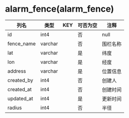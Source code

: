 # alarm_fence(alarm_fence)
| 列名   | 类型   | KEY  | 可否为空 | 注释   |
| ---- | ---- | ---- | ---- | ---- |
|id|int4||否|null|
|fence_name|varchar||否|围栏名称|
|lat|varchar||是|纬度|
|lon|varchar||是|经度|
|address|varchar||是|位置信息|
|created_by|int4||否|创建人|
|created_at|int4||否|创建时间|
|updated_at|int4||是|更新时间|
|radius|int4||否|半径|
